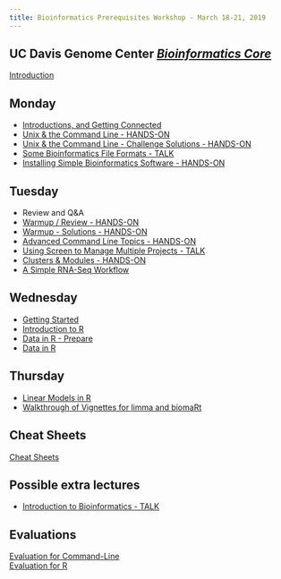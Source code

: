 ```yaml
---
title: Bioinformatics Prerequisites Workshop - March 18-21, 2019
---
```


## UC Davis Genome Center [*Bioinformatics Core*](http://bioinformatics.ucdavis.edu/)

[Introduction](lecture/Introduction.pdf)

Monday
----------

* [Introductions, and Getting Connected](monday/logging-in.md)
* [Unix & the Command Line - HANDS-ON](monday/command-line-intro.md)
* [Unix & the Command Line - Challenge Solutions - HANDS-ON](monday/command-line-intro-challenge-solutions.md)
* [Some Bioinformatics File Formats - TALK](monday/formats.pdf)
* [Installing Simple Bioinformatics Software - HANDS-ON](monday/software.md)

Tuesday
----------

* Review and Q&A
* [Warmup / Review - HANDS-ON](tuesday/warmup.md)
* [Warmup - Solutions - HANDS-ON](tuesday/warmup-solution.md)
* [Advanced Command Line Topics - HANDS-ON](tuesday/advanced-command-line.md)
* [Using Screen to Manage Multiple Projects - TALK](tuesday/screen.pdf)
* [Clusters & Modules - HANDS-ON](tuesday/cluster.md)
* [A Simple RNA-Seq Workflow](tuesday/bioworkflow.md)

Wednesday
----------

* [Getting Started](wednesday/RStudio)
* [Introduction to R](wednesday/Intro2R/Intro2R)
* [Data in R - Prepare](wednesday/Data_in_R/data_in_R_prepare)
* [Data in R](wednesday/Data_in_R/data_in_R)

Thursday
----------
* [Linear Models in R](thursday/linear_models.html)
* [Walkthrough of Vignettes for limma and biomaRt](thursday/limma_biomart_vignettes.html)


Cheat Sheets
----------

[Cheat Sheets](cheatSheetIndex.md)


Possible extra lectures
----------
* [Introduction to Bioinformatics - TALK](lecture/What_is_Bioinformatics.pdf)


Evaluations
----------

[Evaluation for Command-Line](https://docs.google.com/forms/d/e/1FAIpQLSc2UlnKa7yFKeC4gh9oivQU6b-Ai51VezQGa0L78rZTaI4PSg/viewform?usp=sf_link)  
[Evaluation for R](https://goo.gl/forms/Z9PijeipPRXI7tNu1)


